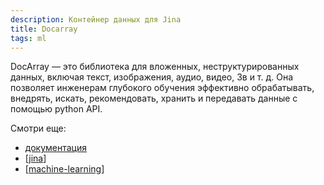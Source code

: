 ```yaml
---
description: Контейнер данных для Jina
title: Docarray
tags: ml
---
```


DocArray — это библиотека для вложенных, неструктурированных данных, включая текст, изображения, аудио, видео, 3в и т. д. Она позволяет инженерам глубокого обучения эффективно обрабатывать, внедрять, искать, рекомендовать, хранить и передавать данные с помощью python API.

Смотри еще:

- [документация](https://docarray.jina.ai/)
- [[jina]]
- [[machine-learning]]

[//begin]: # "Autogenerated link references for markdown compatibility"
[jina]: jina "Jina"
[machine-learning]: ../lists/machine-learning "Алгоритмы машинного обучения"
[//end]: # "Autogenerated link references"